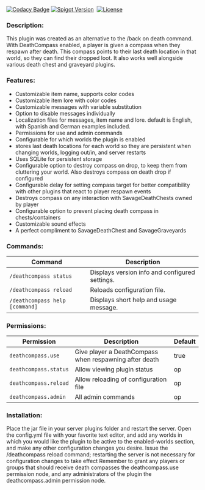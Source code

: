 [![Codacy Badge](https://app.codacy.com/project/badge/Grade/203cd1e762604fdbaecff754b8e48570)](https://app.codacy.com/gh/winterhavenmc/SavageDeathCompass/dashboard?utm_source=gh&utm_medium=referral&utm_content=&utm_campaign=Badge_grade)
[![Spigot Version](https://badgen.net/static/spigot-api/1.21.8?color=yellow)](https://spigotmc.org)
&nbsp;[![License](https://badgen.net/static/license/GPLv3)](https://www.gnu.org/licenses/gpl-3.0)

### Description:

This plugin was created as an alternative to the /back on death command. With DeathCompass enabled, a player is given a compass when they respawn after death. This compass points to their last death location in that world, so they can find their dropped loot. It also works well alongside various death chest and graveyard plugins.

### Features:

* Customizable item name, supports color codes
* Customizable item lore with color codes
* Customizable messages with variable substitution
* Option to disable messages individually
* Localization files for messages, item name and lore. default is English, with Spanish and German examples included.
* Permissions for use and admin commands
* Configurable for which worlds the plugin is enabled
* stores last death locations for each world so they are persistent when changing worlds, logging out/in, and server restarts
* Uses SQLite for persistent storage
* Configurable option to destroy compass on drop, to keep them from cluttering your world. Also destroys compass on death drop if configured
* Configurable delay for setting compass target for better compatibility with other plugins that react to player respawn events
* Destroys compass on any interaction with SavageDeathChests owned by player
* Configurable option to prevent placing death compass in chests/containers
* Customizable sound effects
* A perfect compliment to SavageDeathChest and SavageGraveyards

### Commands:

| Command                        | Description                                    |
|--------------------------------|------------------------------------------------|
| `/deathcompass status`         | Displays version info and configured settings. |
| `/deathcompass reload`         | Reloads configuration file.                    |
| `/deathcompass help [command]` | Displays short help and usage message.         |

### Permissions:

| Permission            | Description                                            | Default |
|-----------------------|--------------------------------------------------------|---------|
| `deathcompass.use`    | Give player a DeathCompass when respawning after death | true    |
| `deathcompass.status` | Allow viewing plugin status                            | op      |
| `deathcompass.reload` | Allow reloading of configuration file	                 | op      |
| `deathcompass.admin`  | All admin commands                                     | op      |

### Installation:

Place the jar file in your server plugins folder and restart the server.
Open the config.yml file with your favorite text editor, and add any worlds in which you would like the plugin to be active to the enabled-worlds section, and make any other configuration changes you desire.
Issue the /deathcompass reload command; restarting the server is not necessary for configuration changes to take effect
Remember to grant any players or groups that should receive death compasses the deathcompass.use permission node, and any administrators of the plugin the deathcompass.admin permission node.
